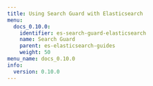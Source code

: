 ```yaml
---
title: Using Search Guard with Elasticsearch
menu:
  docs_0.10.0:
    identifier: es-search-guard-elasticsearch
    name: Search Guard
    parent: es-elasticsearch-guides
    weight: 50
menu_name: docs_0.10.0
info:
  version: 0.10.0
---
```


